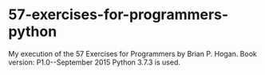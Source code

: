 # 57-exercises-for-programmers-python
My execution of the 57 Exercises for Programmers by Brian P. Hogan.
Book version: P1.0--September 2015
Python 3.7.3 is used.
